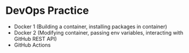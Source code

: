 # DevOps Practice

- Docker 1 (Building a container, installing packages in container)
- Docker 2 (Modifying container, passing env variables, interacting with GitHub REST API)
- GitHub Actions